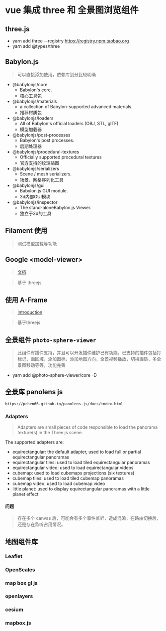 # vue 集成 three 和 全景图浏览组件

## three.js

- yarn add three --registry https://registry.npm.taobao.org
- yarn add @types/three

## Babylon.js

> 可以直接添加使用，依赖库划分比较明确

- @babylonjs/core 
    - Babylon's core. 
    - 核心工具包
- @babylonjs/materials 
    - a collection of Babylon-supported advanced materials. 
    - 推荐材质包
- @babylonjs/loaders 
    - All of Babylon's official loaders (OBJ, STL, glTF) 
    - 模型加载器
- @babylonjs/post-processes 
    - Babylon's post processes. 
    - 后期处理器
- @babylonjs/procedural-textures 
    - Officially supported procedural textures 
    - 官方支持的纹理贴图
- @babylonjs/serializers 
    - Scene / mesh serializers. 
    - 场景、网格序列化工具
- @babylonjs/gui 
    - Babylon.js GUI module. 
    - 3d内部GUI模块
- @babylonjs/inspector 
    - The stand-aloneBabylon.js Viewer. 
    - 独立于3d的工具

## Filament 使用

> 测试模型加载等功能

## Google \<model-viewer\>

> [文档](https://modelviewer.dev/docs/index.html)

> 基于 threejs

## 使用 A-Frame

> [Introduction](https://aframe.io/docs/master/introduction/)

> 基于threejs


## 全景组件 `photo-sphere-viewer`

> 此组件有插件支持，并且可以开发插件维护已有功能。已支持的插件包括打标记，画区域，添加图标，添加地图方向，全景视频播放，切换画质，多全景图移动等等，功能完善

- yarn add @photo-sphere-viewer/core -D 

## 全景库 panolens js

`https://pchen66.github.io/panolens.js/docs/index.html`

### Adapters

> Adapters are small pieces of code responsible to load the panorama texture(s) in the Three.js scene.

The supported adapters are:

- equirectangular: the default adapter, used to load full or partial equirectangular panoramas
- equirectangular tiles: used to load tiled equirectangular panoramas
- equirectangular video: used to load equirectangular videos
- cubemap: used to load cubemaps projections (six textures)
- cubemap tiles: used to load tiled cubemap panoramas
- cubemap video: used to load cubemap video
- little planet: used to display equirectangular panoramas with a little planet effect

#### 问题

> 存在多个 canvas 后，可能会有多个事件监听，造成混淆，在路由切换后，还是存在监听占用情况。

## 地图组件库

### Leaflet

### OpenScales

### map box gl js

### openlayers

### cesium

### mapbox.js
